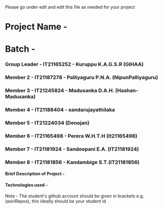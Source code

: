 Please go under edit and edit this file as needed for your project

# Project Name - 
# Batch - 
### Group Leader - IT21165252 - Kuruppu K.A.G.S.R (GIHAA)
### Member 2 - IT21187278 - Palliyaguru P.N.A. (NipunPalliyaguru)
### Member 3 - IT21245824 - Madusanka D.A.H. (Hashan-Madusanka)
### Member 4 - IT21188404 - sandarujayathilaka
### Member 5 - IT21224034 (Denojan)
### Member 6 - IT21165498 - Perera W.H.T.H (It21165498)
### Member 7 - IT21181924 - Sandeepani E.A. (IT21181924)
### Member 8 - IT21181856 - Kandambige S.T.(IT21181856)

#### Brief Description of Project - 
#### Technologies used - 

Note - The student's github account should be given in brackets e.g. (asiriRepos), this ideally should be your student id 

